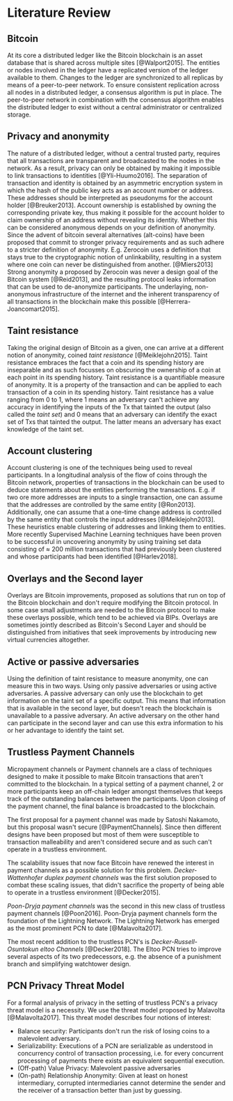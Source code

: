 # Literature Review

## Bitcoin

At its core a distributed ledger like the Bitcoin blockchain is an asset database that is shared across multiple sites [@Walport2015]. The entities or nodes involved in the ledger have a replicated version of the ledger available to them. Changes to the ledger are synchronized to all replicas by means of a peer-to-peer network. To ensure consistent replication across all nodes in a distributed ledger, a consensus algorithm is put in place. The peer-to-peer network in combination with the consensus algorithm enables the distributed ledger to exist without a central administrator or centralized storage.

## Privacy and anonymity

The nature of a distributed ledger, without a central trusted party, requires that all transactions are transparent and broadcasted to the nodes in the network. As a result, privacy can only be obtained by making it impossible to link transactions to identities [@Yli-Huumo2016].
The separation of transaction and identity is obtained by an asymmetric encryption system in which the hash of the public key acts as an account number or address.  These addresses should be interpreted  as pseudonyms for the account holder [@Breuker2013]. Account ownership is established by owning the corresponding private key, thus making it possible for the account holder to claim ownership of an address without revealing its identity.
Whether this can be considered anonymous depends on your definition of anonymity. Since the advent of bitcoin several alternatives (alt-coins) have been proposed that commit to stronger privacy requirements and as such adhere to a stricter definition of anonymity. E.g. Zerocoin uses a definition that stays true to the cryptographic notion of unlinkability, resulting in a system where one coin can never be distinguished from another. [@Miers2013]
Strong anonymity a proposed by Zerocoin was never a design goal of the Bitcoin system [@Reid2013], and the resulting protocol leaks information that can be used to de-anonymize participants. The underlaying, non-anonymous infrastructure of the internet and the inherent transparency of all transactions in the blockchain make this possible [@Herrera-Joancomart2015].

## Taint resistance

Taking the original design of Bitcoin as a given, one can arrive at a different notion of anonymity, coined *taint resistance* [@Meiklejohn2015]. Taint resistance embraces the fact that a coin and its spending history are inseparable and as such focusses on obscuring the ownership of a coin at each point in its spending history.
Taint resistance is a quantifiable measure of anonymity. It is a property of the transaction and can be applied to each transaction of a coin in its spending history.
Taint resistance has a value ranging from 0 to 1, where 1 means an adversary can't achieve any accuracy in identifying the inputs of the Tx that tainted the output (also called the *taint set*) and 0 means that an adversary can identify the exact set of Txs that tainted the output. The latter means an adversary has exact knowledge of the taint set.

## Account clustering

Account clustering is one of the techniques being used to reveal participants. In a longitudinal analysis of the flow of coins through the Bitcoin network, properties of transactions in the blockchain can be used to deduce statements about the entities performing the transactions. E.g. if two ore more addresses are inputs to a single transaction, one can assume that the addresses are controlled by the same entity [@Ron2013]. Additionally, one can assume that a one-time change address is controlled by the same entity that controls the input addresses [@Meiklejohn2013]. These heuristics enable clustering of addresses and linking them to entities.
More recently Supervised Machine Learning techniques have been proven to be successful in uncovering anonymity by using training set data consisting of ≈ 200 million transactions that had previously been clustered and whose participants had been identified [@Harlev2018].

## Overlays and the Second layer

Overlays are Bitcoin improvements, proposed as solutions that run on top of the Bitcoin blockchain and don't require modifying the Bitcoin protocol. In some case small adjustments are needed to the Bitcoin protocol to make these overlays possible, which tend to be achieved via BIPs. Overlays are sometimes jointly described as Bitcoin's Second Layer and should be distinguished from initiatives that seek improvements by introducing new virtual currencies altogether.

## Active or passive adversaries

Using the definition of taint resistance to measure anonymity, one can measure this in two ways. Using only passive adversaries or using active adversaries. A passive adversary can only use the blockchain to get information on the taint set of a specific output. This means that information that is available in the second layer, but doesn't reach the blockchain is unavailable to a passive adversary. An active adversary on the other hand can participate in the second layer and can use this extra information to his or her advantage to identify the taint set.

## Trustless Payment Channels

Micropayment channels or Payment channels are a class of techniques designed to make it possible to make Bitcoin transactions that aren't committed to the blockchain. In a typical setting of a payment channel, 2 or more participants keep an off-chain ledger amongst themselves that keeps track of the outstanding balances between the participants. Upon closing of the payment channel, the final balance is broadcasted to the blockchain.

The first proposal for a payment channel was made by Satoshi Nakamoto, but this proposal wasn't secure [@PaymentChannels]. Since then different designs have been proposed but most of them were susceptible to transaction malleability and aren't considered secure and as such can't operate in a trustless environment.

The scalability issues that now face Bitcoin have renewed the interest in payment channels as a possible solution for this problem. *Decker-Wattenhofer duplex payment channels* was the first solution proposed to combat these scaling issues, that didn't sacrifice the property of being able to operate in a trustless environment [@Decker2015].

*Poon-Dryja payment channels* was the second in this new class of trustless payment channels [@Poon2016]. Poon-Dryja payment channels form the foundation of the Lightning Network. The Lightning Network has emerged as the most prominent PCN to date [@Malavolta2017].

The most recent addition to the trustless PCN's is *Decker-Russell-Osuntokun eltoo Channels* [@Decker2018]. The Eltoo PCN tries to improve several aspects of its two predecessors, e.g. the absence of a punishment branch and simplifying watchtower design.

## PCN Privacy Threat Model

For a formal analysis of privacy in the setting of trustless PCN's a privacy threat model is a necessity. We use the threat model proposed by Malavolta [@Malavolta2017]. This threat model describes four notions of interest:

- Balance security: Participants don't run the risk of losing coins to a malevolent adversary.
- Serializability: Executions of a PCN are serializable as understood in concurrency control of transaction processing, i.e. for every concurrent processing of payments there exists an equivalent sequential execution.
- (Off-path) Value Privacy: Malevolent passive adversaries
- (On-path) Relationship Anonymity: Given at least on honest intermediary, corrupted intermediaries cannot determine the sender and the receiver of a transaction better than just by guessing.
